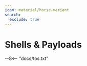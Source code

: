 ```yaml
---
icon: material/horse-variant
search:
  exclude: true
---
```


# Shells & Payloads

--8<-- "docs/tos.txt"
